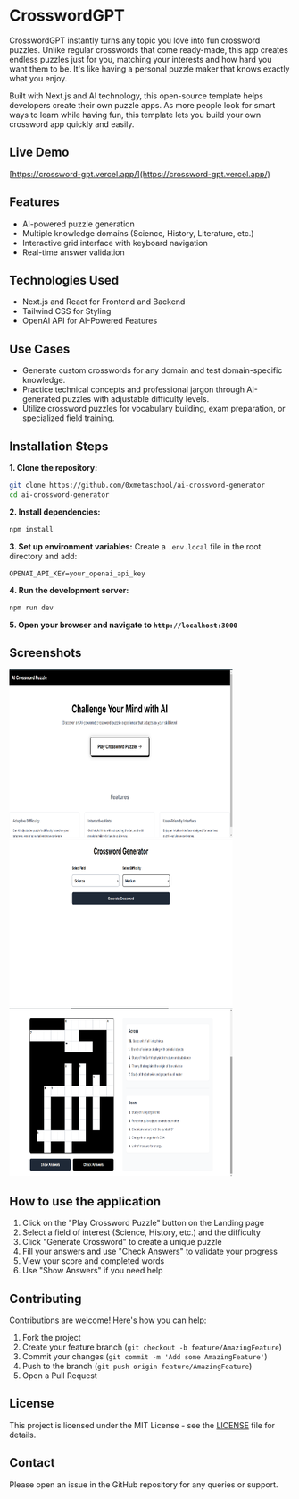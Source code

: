 # CrosswordGPT
CrosswordGPT instantly turns any topic you love into fun crossword puzzles. Unlike regular crosswords that come ready-made, this app creates endless puzzles just for you, matching your interests and how hard you want them to be. It's like having a personal puzzle maker that knows exactly what you enjoy.

Built with Next.js and AI technology, this open-source template helps developers create their own puzzle apps. As more people look for smart ways to learn while having fun, this template lets you build your own crossword app quickly and easily.

## Live Demo
[https://crossword-gpt.vercel.app/](https://crossword-gpt.vercel.app/)

## Features
- AI-powered puzzle generation
- Multiple knowledge domains (Science, History, Literature, etc.)
- Interactive grid interface with keyboard navigation
- Real-time answer validation

## Technologies Used

- Next.js and React for Frontend and Backend
- Tailwind CSS for Styling
- OpenAI API for AI-Powered Features

## Use Cases
- Generate custom crosswords for any domain and test domain-specific knowledge.
- Practice technical concepts and professional jargon through AI-generated puzzles with adjustable difficulty levels.
- Utilize crossword puzzles for vocabulary building, exam preparation, or specialized field training.

## Installation Steps
**1. Clone the repository:**

```bash
git clone https://github.com/0xmetaschool/ai-crossword-generator
cd ai-crossword-generator
```

**2. Install dependencies:**

```bash
npm install
```

**3. Set up environment variables:**
Create a `.env.local` file in the root directory and add:

```
OPENAI_API_KEY=your_openai_api_key
```

**4. Run the development server:**

```bash
npm run dev
```

**5. Open your browser and navigate to `http://localhost:3000`**

## Screenshots

<img src="https://github.com/0xmetaschool/CrosswordGPT/blob/main/public/crossword-gpt-landing-page.png?raw=true" alt="CrosswordGPT Landing Page screenshot" width="400" height="300">
<img src="https://github.com/0xmetaschool/CrosswordGPT/blob/main/public/crossword-gpt-home-page.png?raw=true" alt="CrosswordGPT Home Page screenshot" width="400" height="300">
<img src="https://github.com/0xmetaschool/CrosswordGPT/blob/main/public/crossword-gpt-puzzle-page.png?raw=true" alt="CrosswordGPT Puzzle Page screenshot" width="400" height="300">

## How to use the application

1. Click on the "Play Crossword Puzzle" button on the Landing page
2. Select a field of interest (Science, History, etc.) and the difficulty
3. Click "Generate Crossword" to create a unique puzzle
4. Fill your answers and use "Check Answers" to validate your progress
5. View your score and completed words
6. Use "Show Answers" if you need help

## Contributing

Contributions are welcome! Here's how you can help:

1. Fork the project
2. Create your feature branch (`git checkout -b feature/AmazingFeature`)
3. Commit your changes (`git commit -m 'Add some AmazingFeature'`)
4. Push to the branch (`git push origin feature/AmazingFeature`)
5. Open a Pull Request

## License

This project is licensed under the MIT License - see the [LICENSE](https://github.com/0xmetaschool/CrosswordGPT/blob/main/LICENSE) file for details.

## Contact

Please open an issue in the GitHub repository for any queries or support.
